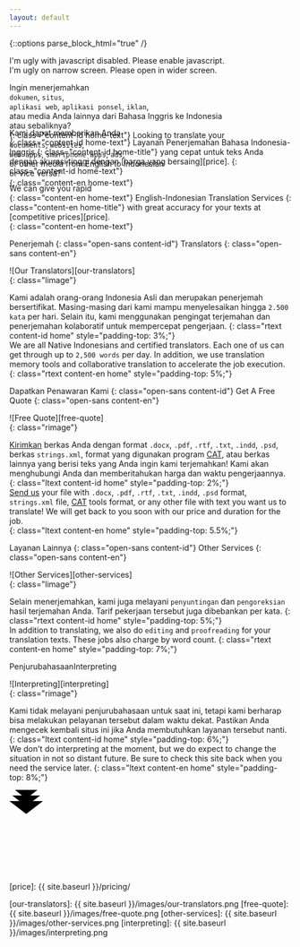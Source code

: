 ```yaml
---
layout: default
---
```


{::options parse_block_html="true" /}
<head>
<link rel="stylesheet" href="{{ "/css/jquery.fullPage.css" | prepend: site.baseurl }}">
<script src="/scripts/jquery.fullPage.min.js"></script>
<script>
   //background rotator function and variables
   function changeBG() {
      $("#bg1")
         .fadeOut(800, function(){
            $('.site-subtitle-en, \
               .site-subtitle-id, \
               .content-en, \
               #down-arrows, \
               .site-nav, \
               #lang-button').velocity("fadeIn", {duration: 6000});
            $("#bg2")
               .delay(1200)
               .fadeOut(800, function(){
                  $("#bg3")
                     .delay(1200)
                     .velocity("fadeOut", {duration: 800});
               });
         });
   }

   function checkWidth() {
      if ($(window).width() < 600) {
			$('.small-screen').show();
         $('.section > .wrapper').removeClass('wrapper');
         $('.site-subtitle-en, .site-subtitle-id').hide();
		} else if ($(window).width() < 800) {
			$('.small-screen').show();

		} else {
			$('.small-screen').hide();
			$('.page-content').fullpage({
				fixedElements: '#down-arrows',
				easing: 'easeInOutQuad',
				verticalCentered: true,
				onLeave: function(index, nextIndex, direction){
					var leavingSection = $(this);

					if(direction == 'up' || (index == 5 && direction == 'down')){
						$('#down-arrows').hide();
					} else {
						$('#down-arrows').show();
					}
					
					if(index == 1 && direction =='down'){
						$('.site-header').addClass('darkgray', 5000);
					}
					else if(index == 2 && direction == 'up'){
						$('.site-header').removeClass('darkgray', 5000);
					}
				},
				afterLoad: function(anchorLink, index){
					var loadedSection = $(this);

					if(index == 6){
						$('#down-arrows').hide();
						$('.site-footer').show();
					} else if(index == 1){
						$('#down-arrows').show();
					} 
				}
			});

			//rotating background
			$('.site-subtitle-en, \
				.site-subtitle-id, \
				.content-en, \
				#down-arrows, \
				.site-nav, \
				#lang-button').hide();
			setTimeout(changeBG, 1200);        

			$('#down-arrows').on("click", $.fn.fullpage.moveSectionDown);

		}
   }

   $(document).ready(function(){
		$('.no-script').hide();
      checkWidth(); // to run onLoad
      $(window).resize(checkWidth);
		$('.site-header').removeClass('darkgray');
   });
</script>
</head>

<div class="no-script">
I'm ugly with javascript disabled.  
Please enable javascript.
</div>

<div class="small-screen">
I'm ugly on narrow screen.  
Please open in wider screen.
</div>

<div class="main" id="bg0"></div>
<div class="main" id="bg1"></div>
<div class="main" id="bg2"></div>
<div class="main" id="bg3"></div>
<div class="main" id="bg4"></div>
<div class="facade section">
<div class="wrapper">

Ingin menerjemahkan   
`dokumen`, `situs`,  
`aplikasi web`, `aplikasi ponsel`, `iklan`,  
atau media Anda lainnya dari Bahasa Inggris ke Indonesia   
atau sebaliknya?  
{: class="content-id home-text"}
Looking to translate your  
`documents`, `websites`,  
`web apps`, `smartphone apps`, `ads`,  
or other media from English to Indonesian  
or vice versa?   
{: class="content-en home-text"}

</div>
</div>

<div class="section passion">
<div class="wrapper" style="margin-top: -120px;">

Kami dapat memberikan Anda  
{: class="content-id home-text"}
Layanan Penerjemahan Bahasa Indonesia-Inggris
{: class="content-id home-title"}
yang cepat untuk teks Anda dengan akurasi tinggi dengan [harga yang 
bersaing][price]. 
{: class="content-id home-text"}

We can give you rapid  
{: class="content-en home-text"}
English-Indonesian Translation Services
{: class="content-en home-title"}
with great accuracy for your texts at [competitive prices][price].  
{: class="content-en home-text"}

</div>
</div>

<div class="section ash">
<div class="wrapper">

Penerjemah
{: class="open-sans content-id"}
Translators
{: class="open-sans content-en"}

![Our Translators][our-translators]  
{: class="limage"}  

Kami adalah orang-orang Indonesia Asli dan merupakan penerjemah 
bersertifikat. Masing-masing dari kami mampu menyelesaikan hingga 
`2.500 kata` per hari. Selain itu, kami menggunakan pengingat 
terjemahan dan penerjemahan kolaboratif untuk mempercepat pengerjaan.
{: class="rtext content-id home" style="padding-top: 3%;"}  
We are all Native Indonesians and certified translators. Each one of us 
can get through up to `2,500 words` per day. In addition, we use 
translation memory tools and collaborative translation to accelerate the 
job execution.
{: class="rtext content-en home" style="padding-top: 5%;"}  

</div>  
</div>

<div class="section virgin-america">
<div class="wrapper">

Dapatkan Penawaran Kami
{: class="open-sans content-id"}
Get A Free Quote
{: class="open-sans content-en"}

![Free Quote][free-quote]  
{: class="rimage"}  

[Kirimkan][contact-us] berkas Anda dengan format `.docx`, `.pdf`, `.rtf`, 
`.txt`, `.indd`, `.psd`, berkas `strings.xml`, format yang digunakan 
program [CAT][cat-wiki], atau berkas lainnya yang berisi teks yang Anda 
ingin kami terjemahkan! Kami akan menghubungi Anda dan memberitahukan 
harga dan waktu pengerjaannya.
{: class="ltext content-id home" style="padding-top: 2%;"}  
[Send us][contact-us] your file with `.docx`, `.pdf`, `.rtf`, `.txt`, 
`.indd`, `.psd` format, `strings.xml` file, [CAT][cat-wiki] tools format, 
or any other file with text you want us to translate! We will get back to 
you soon with our price and duration for the job.  
{: class="ltext content-en home" style="padding-top: 5.5%;"}  

</div>  
</div>

<div class="section dirty-fog">
<div class="wrapper">

Layanan Lainnya
{: class="open-sans content-id"}
Other Services
{: class="open-sans content-en"}

![Other Services][other-services]  
{: class="limage"}  
  
Selain menerjemahkan, kami juga melayani `penyuntingan` dan `pengoreksian` 
hasil terjemahan Anda. Tarif pekerjaan tersebut juga dibebankan per kata.
{: class="rtext content-id home" style="padding-top: 5%;"}  
In addition to translating, we also do `editing` and `proofreading` for 
your translation texts. These jobs also charge by word count.
{: class="rtext content-en home" style="padding-top: 7%;"}  

</div>  
</div>

<div class="section midnight-city">
<div class="wrapper">
<span class="open-sans content-id">Penjurubahasaan</span><span class="open-sans content-en">Interpreting</span>

![Interpreting][interpreting]  
{: class="rimage"}  
  
Kami tidak melayani penjurubahasaan untuk saat ini, tetapi kami berharap 
bisa melakukan pelayanan tersebut dalam waktu dekat. Pastikan Anda mengecek 
kembali situs ini jika Anda membutuhkan layanan tersebut nanti.  
{: class="ltext content-id home" style="padding-top: 6%;"}  
We don't do interpreting at the moment, but we do expect to change the 
situation in not so distant future. Be sure to check this site back when 
you need the service later. 
{: class="ltext content-en home" style="padding-top: 8%;"}  

</div>  
</div>  

<div id="down-arrows">
<svg class="down-arrows">
<path class="a1" d="M10 0 L30 16 L50 0"></path>
<path class="a2" d="M5 10 L30 29 L55 10"></path>
<path class="a3" d="M0 20 L30 43 L60 20"></path>
</svg>
</div>


[contact-us]: mailto:settrans.eits@gmail.com "SetTrans.EITS@gmail.com"
[cat-wiki]: https://en.wikipedia.org/wiki/Computer-assisted_translation 
"Computer-assisted translation"
[price]: {{ site.baseurl }}/pricing/


[our-translators]: {{ site.baseurl }}/images/our-translators.png
[free-quote]: {{ site.baseurl }}/images/free-quote.png
[other-services]: {{ site.baseurl }}/images/other-services.png
[interpreting]: {{ site.baseurl }}/images/interpreting.png
